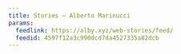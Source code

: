 ```yaml
---
title: Stories – Alberto Marinucci
params:
  feedlink: https://alby.xyz/web-stories/feed/
  feedid: 4597f12a3c990dcd7da4527335a82dcb
---
```

